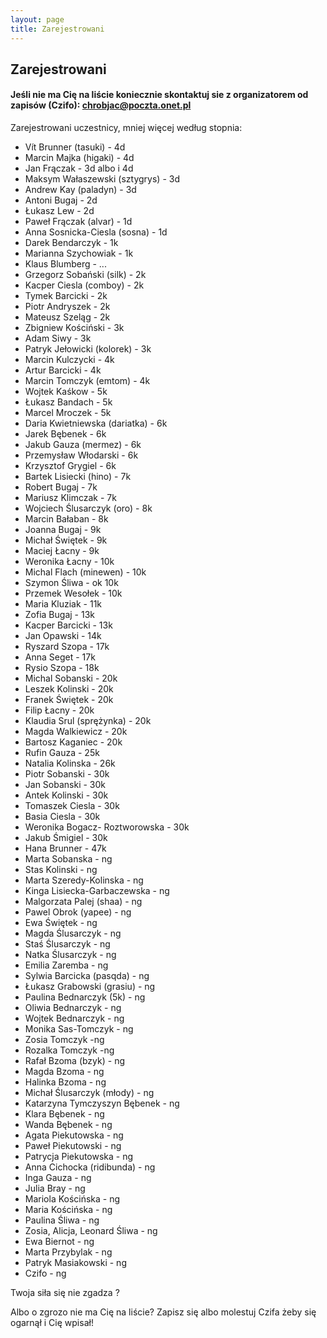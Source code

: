 ```yaml
---
layout: page
title: Zarejestrowani
---
```


## Zarejestrowani


#### Jeśli nie ma Cię na liście koniecznie skontaktuj sie z organizatorem od zapisów (Czifo): chrobjac@poczta.onet.pl

Zarejestrowani uczestnicy, mniej więcej według stopnia:
- Vít Brunner (tasuki) - 4d
- Marcin Majka (higaki) - 4d
- Jan Frączak - 3d albo i 4d
- Maksym Wałaszewski (sztygrys) - 3d
- Andrew Kay (paladyn) - 3d
- Antoni Bugaj - 2d
- Łukasz Lew - 2d
- Paweł Frączak (alvar) - 1d
- Anna Sosnicka-Ciesla (sosna) - 1d
- Darek Bendarczyk - 1k
- Marianna Szychowiak - 1k
- Klaus Blumberg - ...
- Grzegorz Sobański (silk) - 2k
- Kacper Ciesla (comboy) - 2k
- Tymek Barcicki - 2k
- Piotr Andryszek - 2k
- Mateusz Szeląg - 2k
- Zbigniew Kościński - 3k
- Adam Siwy - 3k
- Patryk Jełowicki (kolorek) - 3k
- Marcin Kulczycki - 4k
- Artur Barcicki - 4k
- Marcin Tomczyk (emtom) - 4k 
- Wojtek Kaśkow - 5k
- Łukasz Bandach - 5k
- Marcel Mroczek - 5k
- Daria Kwietniewska (dariatka) - 6k
- Jarek Bębenek - 6k
- Jakub Gauza (mermez) - 6k
- Przemysław Włodarski - 6k
- Krzysztof Grygiel - 6k
- Bartek Lisiecki (hino) - 7k
- Robert Bugaj - 7k
- Mariusz Klimczak - 7k
- Wojciech Ślusarczyk (oro) - 8k
- Marcin Bałaban - 8k
- Joanna Bugaj - 9k
- Michał Świętek - 9k
- Maciej Łacny - 9k
- Weronika Łacny - 10k
- Michal Flach (minewen) - 10k
- Szymon Śliwa - ok 10k
- Przemek Wesołek - 10k
- Maria Kluziak - 11k
- Zofia Bugaj - 13k
- Kacper Barcicki - 13k
- Jan Opawski - 14k
- Ryszard Szopa - 17k
- Anna Seget - 17k
- Rysio Szopa - 18k
- Michal Sobanski - 20k
- Leszek Kolinski - 20k
- Franek Świętek - 20k
- Filip Łacny - 20k
- Klaudia Srul (sprężynka) - 20k
- Magda Walkiewicz - 20k
- Bartosz Kaganiec - 20k
- Rufin Gauza - 25k
- Natalia Kolinska - 26k
- Piotr Sobanski - 30k
- Jan Sobanski - 30k
- Antek Kolinski - 30k
- Tomaszek Ciesla - 30k
- Basia Ciesla - 30k
- Weronika Bogacz- Roztworowska - 30k
- Jakub Śmigiel - 30k
- Hana Brunner - 47k
- Marta Sobanska - ng
- Stas Kolinski - ng
- Marta Szeredy-Kolinska - ng
- Kinga Lisiecka-Garbaczewska - ng
- Malgorzata Palej (shaa) - ng
- Pawel Obrok (yapee) - ng
- Ewa Świętek - ng
- Magda Ślusarczyk - ng
- Staś Ślusarczyk - ng
- Natka Ślusarczyk - ng
- Emilia Zaremba - ng
- Sylwia Barcicka (pasqda) - ng
- Łukasz Grabowski (grasiu) - ng
- Paulina Bednarczyk (5k) - ng
- Oliwia Bednarczyk - ng
- Wojtek Bednarczyk - ng
- Monika Sas-Tomczyk - ng
- Zosia Tomczyk -ng
- Rozalka Tomczyk -ng
- Rafał Bzoma (bzyk) - ng
- Magda Bzoma - ng
- Halinka Bzoma - ng
- Michał Ślusarczyk (młody) - ng
- Katarzyna Tymczyszyn Bębenek - ng
- Klara Bębenek - ng
- Wanda Bębenek - ng
- Agata Piekutowska - ng
- Paweł Piekutowski - ng
- Patrycja Piekutowska - ng
- Anna Cichocka (ridibunda) - ng
- Inga Gauza - ng
- Julia Bray - ng
- Mariola Kościńska - ng
- Maria Kościńska - ng
- Paulina Śliwa - ng
- Zosia, Alicja, Leonard Śliwa - ng
- Ewa Biernot - ng
- Marta Przybylak - ng
- Patryk Masiakowski - ng
- Czifo - ng


Twoja siła się nie zgadza ?

Albo o zgrozo nie ma Cię na liście? Zapisz się albo molestuj Czifa żeby się ogarnął i Cię wpisał!
